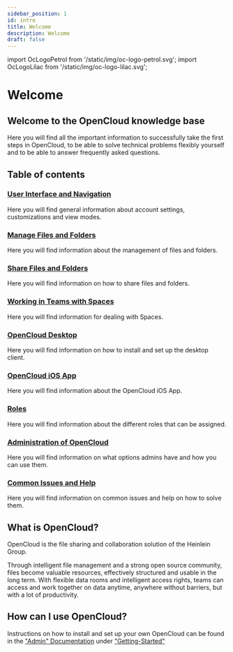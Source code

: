 ```yaml
---
sidebar_position: 1
id: intro
title: Welcome
description: Welcome
draft: false
---
```


<!-- markdownlint-disable MD041 -->

import OcLogoPetrol from '/static/img/oc-logo-petrol.svg';
import OcLogoLilac from '/static/img/oc-logo-lilac.svg';

<!-- markdownlint-enable MD041 -->

# Welcome

<OcLogoPetrol width="250" height="55" className="light-mode-image"/>
<OcLogoLilac width="250" height="55" className="dark-mode-image"/>

## Welcome to the OpenCloud knowledge base

Here you will find all the important information to successfully take the first steps in OpenCloud, to be able to solve
technical problems flexibly yourself and to be able to answer frequently asked questions.

## Table of contents

### [User Interface and Navigation](./general)

Here you will find general information about account settings, customizations and view modes.

### [Manage Files and Folders](./files-and-folders)

Here you will find information about the management of files and folders.

### [Share Files and Folders](./sharing)

Here you will find information on how to share files and folders.

### [Working in Teams with Spaces](./spaces)

Here you will find information for dealing with Spaces.

### [OpenCloud Desktop](./desktop-client)

Here you will find information on how to install and set up the desktop client.

### [OpenCloud iOS App](./ios-app)

Here you will find information about the OpenCloud iOS App.

### [Roles](./roles)

Here you will find information about the different roles that can be assigned.

### [Administration of OpenCloud](./admin)

Here you will find information on what options admins have and how you can use them.

### [Common Issues and Help](./common-issues.md)

Here you will find information on common issues and help on how to solve them.

## What is OpenCloud?

OpenCloud is the file sharing and collaboration solution of the Heinlein Group.

Through intelligent file management and a strong open source community, files become valuable resources, effectively
structured and usable in the long term. With flexible data rooms and intelligent access rights, teams can access and
work together on data anytime, anywhere without barriers, but with a lot of productivity.

## How can I use OpenCloud?

Instructions on how to install and set up your own OpenCloud can be found in the ["Admin" Documentation](../admin/welcome/index.md) under ["Getting-Started"](../admin/getting-started/)

